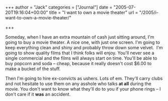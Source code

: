+++
author = "Jack"
categories = ["Journal"]
date = "2005-07-20T19:16:04+00:00"
title = "I want to own a movie theater"
url = "/2005/i-want-to-own-a-movie-theater/"

+++

Someday, when I have an extra mountain of cash just sitting around, I'm going to buy a movie theater. A nice one, with just one screen. I'm going to keep everything clean and shiny and probably throw down some velvet.&nbsp; I'm going to show quality films that I think folks will enjoy. You'll never see a single commercial and the films will always start on time. You'll be able to buy popcorn and soda &#8211; cheap, because it really doesn't cost $6.00 to make a bucket of the stuff.

Then I'm going to hire ex-convicts as ushers. Lots of em. They'll carry clubs and not hesitate to use them on any asshole who talks **at all** during the movie. You don't want to know what they'll do to you if your phone rings &#8211; I don't care if it **was** an accident.